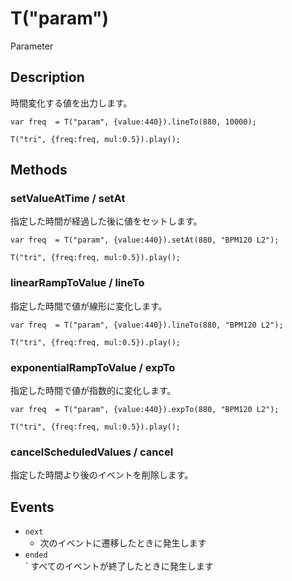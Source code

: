 T("param")
==========
Parameter

## Description ##
時間変化する値を出力します。


```timbre
var freq  = T("param", {value:440}).lineTo(880, 10000);

T("tri", {freq:freq, mul:0.5}).play();
```

## Methods ##
### setValueAtTime / setAt ##
指定した時間が経過した後に値をセットします。

```timbre
var freq  = T("param", {value:440}).setAt(880, "BPM120 L2");

T("tri", {freq:freq, mul:0.5}).play();
```

### linearRampToValue / lineTo ###
指定した時間で値が線形に変化します。

```timbre
var freq  = T("param", {value:440}).lineTo(880, "BPM120 L2");

T("tri", {freq:freq, mul:0.5}).play();
```

### exponentialRampToValue / expTo ###
指定した時間で値が指数的に変化します。

```timbre
var freq  = T("param", {value:440}).expTo(880, "BPM120 L2");

T("tri", {freq:freq, mul:0.5}).play();
```

### cancelScheduledValues / cancel ##
指定した時間より後のイベントを削除します。


## Events ##
- `next`
  - 次のイベントに遷移したときに発生します
- `ended`  
  ` すべてのイベントが終了したときに発生します
